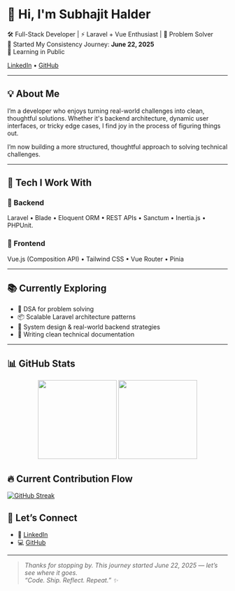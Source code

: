 # 👋 Hi, I'm Subhajit Halder

🛠️ Full-Stack Developer | ⚡ Laravel + Vue Enthusiast | 🧠 Problem Solver                
📅 Started My Consistency Journey: **June 22, 2025**  
🌱 Learning in Public       

[LinkedIn](https://www.linkedin.com/in/subhajit-halder-006b67240/) • [GitHub](https://github.com/Subha-jit1)
 

---

## 💡 About Me

I’m a developer who enjoys turning real-world challenges into clean, thoughtful solutions. Whether it's backend architecture, dynamic user interfaces, or tricky edge cases, I find joy in the process of figuring things out.

I’m now building a more structured, thoughtful approach to solving technical challenges.
 
---
 
## 🧰 Tech I Work With

### 🔧 Backend
Laravel • Blade • Eloquent ORM • REST APIs • Sanctum • Inertia.js • PHPUnit. 

### 🎨 Frontend
Vue.js (Composition API) • Tailwind CSS • Vue Router • Pinia
 
---

## 📚 Currently Exploring
- 🧮 DSA for problem solving
- 📦 Scalable Laravel architecture patterns   
- 🧠 System design & real-world backend strategies  
- 📘 Writing clean technical documentation
---

## 📊 GitHub Stats

<p align="center">
  <img src="https://github-readme-stats.vercel.app/api?username=Subha-jit1&show_icons=true&theme=tokyonight&count_private=true&include_all_commits=true" height="180em"/>
  <img src="https://github-readme-stats.vercel.app/api/top-langs/?username=Subha-jit1&layout=compact&theme=tokyonight" height="180em"/>
</p> 

## 🔥 Current Contribution Flow

[![GitHub Streak](https://github-readme-streak-stats.herokuapp.com?user=subha-jit1&theme=onedark)](https://git.io/streak-stats)
 

## 💬 Let’s Connect

- 📮 [LinkedIn](https://www.linkedin.com/in/subhajit-halder-006b67240/)  
- 💻 [GitHub](https://github.com/Subha-jit1)

---

> _Thanks for stopping by. This journey started June 22, 2025 — let’s see where it goes._  
> _“Code. Ship. Reflect. Repeat.” ✨_
